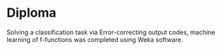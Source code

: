# Diploma
Solving a classification task via Error-correcting output codes, machine learning of f-functions was completed using Weka software.
